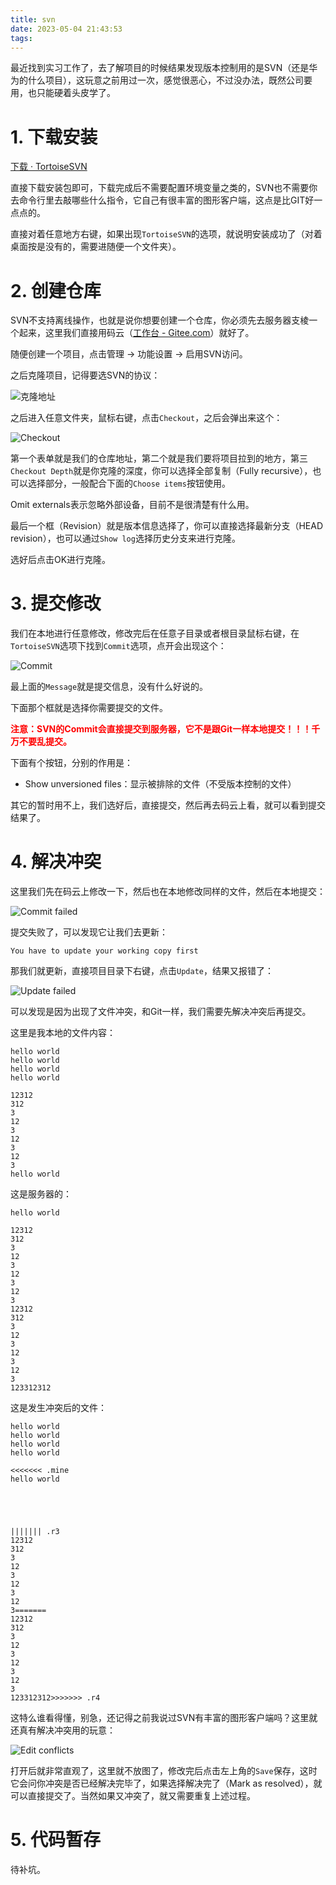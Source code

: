 ```yaml
---
title: svn
date: 2023-05-04 21:43:53
tags:
---
```


最近找到实习工作了，去了解项目的时候结果发现版本控制用的是SVN（还是华为的什么项目），这玩意之前用过一次，感觉很恶心，不过没办法，既然公司要用，也只能硬着头皮学了。

# 1. 下载安装

[下载 · TortoiseSVN](https://www.tortoisesvn.net/downloads.zh.html)

直接下载安装包即可，下载完成后不需要配置环境变量之类的，SVN也不需要你去命令行里去敲哪些什么指令，它自己有很丰富的图形客户端，这点是比GIT好一点点的。

直接对着任意地方右键，如果出现`TortoiseSVN`的选项，就说明安装成功了（对着桌面按是没有的，需要进随便一个文件夹）。

# 2. 创建仓库

SVN不支持离线操作，也就是说你想要创建一个仓库，你必须先去服务器支棱一个起来，这里我们直接用码云（[工作台 - Gitee.com](https://gitee.com/)）就好了。

随便创建一个项目，点击管理 -> 功能设置 -> 启用SVN访问。

之后克隆项目，记得要选SVN的协议：

![克隆地址](https://xds.asia/public/svn/2023-4-4-f7e03d78-69bd-4d0e-99dd-7f795e9bb813.webp)

之后进入任意文件夹，鼠标右键，点击`Checkout`，之后会弹出来这个：

![Checkout](https://xds.asia/public/svn/2023-4-4-4c484952-5b77-4b8f-a1e0-d608c149731d.webp)

第一个表单就是我们的仓库地址，第二个就是我们要将项目拉到的地方，第三`Checkout Depth`就是你克隆的深度，你可以选择全部复制（Fully recursive），也可以选择部分，一般配合下面的`Choose items`按钮使用。

Omit externals表示忽略外部设备，目前不是很清楚有什么用。

最后一个框（Revision）就是版本信息选择了，你可以直接选择最新分支（HEAD revision），也可以通过`Show log`选择历史分支来进行克隆。

选好后点击OK进行克隆。

# 3. 提交修改

我们在本地进行任意修改，修改完后在任意子目录或者根目录鼠标右键，在`TortoiseSVN`选项下找到`Commit`选项，点开会出现这个：

![Commit](https://xds.asia/public/svn/2023-4-4-f6b3b8a9-a01e-4918-8f6d-5febeaba9268.webp)

最上面的`Message`就是提交信息，没有什么好说的。

下面那个框就是选择你需要提交的文件。

<font color=red>**注意：SVN的Commit会直接提交到服务器，它不是跟Git一样本地提交！！！千万不要乱提交。**</font>

下面有个按钮，分别的作用是：

- Show unversioned files：显示被排除的文件（不受版本控制的文件）

其它的暂时用不上，我们选好后，直接提交，然后再去码云上看，就可以看到提交结果了。

# 4. 解决冲突

这里我们先在码云上修改一下，然后也在本地修改同样的文件，然后在本地提交：

![Commit failed](https://xds.asia/public/svn/2023-4-4-be381ad9-6523-406d-9d22-494a2fc9dc81.webp)

提交失败了，可以发现它让我们去更新：

```text
You have to update your working copy first
```

那我们就更新，直接项目目录下右键，点击`Update`，结果又报错了：

![Update failed](https://xds.asia/public/svn/2023-4-4-f69a5b86-d6c6-42d8-a8e4-ba19423d7380.webp)

可以发现是因为出现了文件冲突，和Git一样，我们需要先解决冲突后再提交。

这里是我本地的文件内容：

```text
hello world
hello world
hello world
hello world

12312
312
3
12
3
12
3
12
3
hello world
```

这是服务器的：

```text
hello world

12312
312
3
12
3
12
3
12
3
12312
312
3
12
3
12
3
12
3
123312312
```

这是发生冲突后的文件：

```text
hello world
hello world
hello world
hello world

<<<<<<< .mine
hello world





||||||| .r3
12312
312
3
12
3
12
3
12
3=======
12312
312
3
12
3
12
3
12
3
123312312>>>>>>> .r4
```

这特么谁看得懂，别急，还记得之前我说过SVN有丰富的图形客户端吗？这里就还真有解决冲突用的玩意：

![Edit conflicts](https://xds.asia/public/svn/2023-4-4-bd001ea3-fca1-4b2d-9950-64f0e52cc430.webp)

打开后就非常直观了，这里就不放图了，修改完后点击左上角的`Save`保存，这时它会问你冲突是否已经解决完毕了，如果选择解决完了（Mark as resolved），就可以直接提交了。当然如果又冲突了，就又需要重复上述过程。

# 5. 代码暂存

待补坑。
